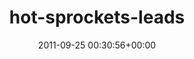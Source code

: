 ---
title:		"hot-sprockets-leads"
type:		"photos"
mediatype:		"upload"
description:		"TBC"
date:		"2011-09-25 00:30:56+00:00"
album:		"music"
filename:		"hot-sprockets-leads.md"
series:		""
cl_public_id:		"music/hot-sprockets-leads"
cl_version:		1497004876
format:		"tiff"
bytes:		6974596
width:		2174
height:		1440
colours:
- "#231414"
- "#100403"
- "#7D484D"
- "#190F16"
- "#C48185"
- "#BDC3D2"
- "#D3B4B7"
- "#1D1B2C"
- "#2C2830"
- "#7E6969"
- "#1F1623"
- "#BBCBD8"
- "#717283"
- "#201A1B"
- "#D79983"
- "#050103"
- "#4B5771"
exposure_mode:		"Manual"
program:		"Manual"
aperture:		"5.6"
focal_length:		"150.0 mm"
iso:		"8000"
shutter_speed:		"1/200"
metering:		"Center-weighted average"
flash:		"Off, Did not fire"
white_balance:		"Custom"
colour_temp:		"4000"
has_crop:		"false"
orientation:		"Horizontal (normal)"
camera_model:		"NIKON D7000"
lens_info:		"18-200mm f/3.5-5.6"
artist:		"Matt Finucane"
x_resolution:		"300"
y_resolution:		"300"
---